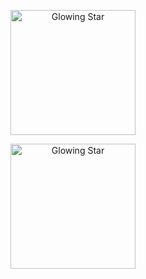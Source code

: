 <p align="center">
  <img src="https://media0.giphy.com/media/v1.Y2lkPTc5MGI3NjExMzdyczZhbHR1emZhOWJlMnNqa283MHpsMHRzb2phYW5haHBxa2hmcCZlcD12MV9pbnRlcm5hbF9naWZfYnlfaWQmY3Q9Zw/wkW0maGDN1eSc/giphy.gif" alt="Glowing Star" width="200">
</p>

<p align="center">
  <img src="https://media4.giphy.com/media/v1.Y2lkPTc5MGI3NjExdDF4ZTF1dmJrOWsyNGkwZmp3c2h5emsxZzd4cDZxbGcwNnhrbTBvcCZlcD12MV9pbnRlcm5hbF9naWZfYnlfaWQmY3Q9Zw/YmZOBDYBcmWK4/giphy.gif" alt="Glowing Star" width="200">
</p>
